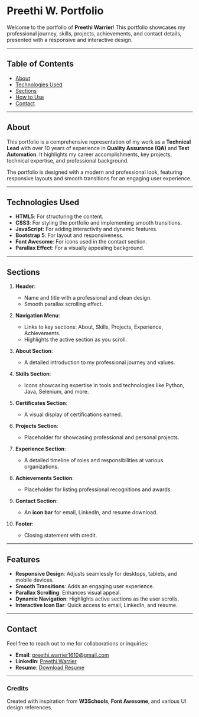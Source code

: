 # Preethi W. Portfolio

Welcome to the portfolio of **Preethi Warrier**! This portfolio showcases my professional journey, skills, projects, achievements, and contact details, presented with a responsive and interactive design.

---

## Table of Contents

- [About](#about)
- [Technologies Used](#technologies-used)
- [Sections](#sections)
- [How to Use](#how-to-use)
- [Contact](#contact)

---

## About

This portfolio is a comprehensive representation of my work as a **Technical Lead** with over 10 years of experience in **Quality Assurance (QA)** and **Test Automation**. It highlights my career accomplishments, key projects, technical expertise, and professional background. 

The portfolio is designed with a modern and professional look, featuring responsive layouts and smooth transitions for an engaging user experience.

---

## Technologies Used

- **HTML5**: For structuring the content.
- **CSS3**: For styling the portfolio and implementing smooth transitions.
- **JavaScript**: For adding interactivity and dynamic features.
- **Bootstrap 5**: For layout and responsiveness.
- **Font Awesome**: For icons used in the contact section.
- **Parallax Effect**: For a visually appealing background.

---

## Sections

1. **Header**:
   - Name and title with a professional and clean design.
   - Smooth parallax scrolling effect.

2. **Navigation Menu**:
   - Links to key sections: About, Skills, Projects, Experience, Achievements.
   - Highlights the active section as you scroll.

3. **About Section**:
   - A detailed introduction to my professional journey and values.

4. **Skills Section**:
   - Icons showcasing expertise in tools and technologies like Python, Java, Selenium, and more.

5. **Certificates Section**:
   - A visual display of certifications earned.

6. **Projects Section**:
   - Placeholder for showcasing professional and personal projects.

7. **Experience Section**:
   - A detailed timeline of roles and responsibilities at various organizations.

8. **Achievements Section**:
   - Placeholder for listing professional recognitions and awards.

9. **Contact Section**:
   - An **icon bar** for email, LinkedIn, and resume download.

10. **Footer**:
    - Closing statement with credit.

---

## Features

- **Responsive Design**: Adjusts seamlessly for desktops, tablets, and mobile devices.
- **Smooth Transitions**: Adds an engaging user experience.
- **Parallax Scrolling**: Enhances visual appeal.
- **Dynamic Navigation**: Highlights active sections as the user scrolls.
- **Interactive Icon Bar**: Quick access to email, LinkedIn, and resume.

---

## Contact

Feel free to reach out to me for collaborations or inquiries:

- **Email**: [preethi.warrier1610@gmail.com](mailto:preethi.warrier1610@gmail.com)
- **LinkedIn**: [Preethi Warrier](https://www.linkedin.com/in/preethiwarrier1610/)
- **Resume**: [Download Resume](assets/PreethiWarrier_Resume.pdf)

---

### Credits

Created with inspiration from **W3Schools**, **Font Awesome**, and various UI design references.
